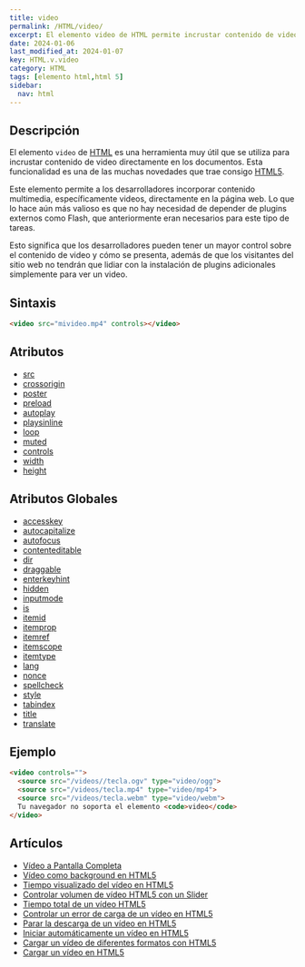 ```yaml
---
title: video
permalink: /HTML/video/
excerpt: El elemento video de HTML permite incrustar contenido de video en páginas web sin necesidad de plugins externos. Es parte de HTML5.
date: 2024-01-06
last_modified_at: 2024-01-07
key: HTML.v.video
category: HTML
tags: [elemento html,html 5]
sidebar:
  nav: html
---
```


## Descripción


El elemento `video` de [HTML](https://www.manualweb.net/html5/) es una herramienta muy útil que se utiliza para incrustar contenido de video directamente en los documentos. Esta funcionalidad es una de las muchas novedades que trae consigo [HTML5](https://www.manualweb.net/html5/).


Este elemento permite a los desarrolladores incorporar contenido multimedia, específicamente videos, directamente en la página web. Lo que lo hace aún más valioso es que no hay necesidad de depender de plugins externos como Flash, que anteriormente eran necesarios para este tipo de tareas.


Esto significa que los desarrolladores pueden tener un mayor control sobre el contenido de video y cómo se presenta, además de que los visitantes del sitio web no tendrán que lidiar con la instalación de plugins adicionales simplemente para ver un video.


## Sintaxis


```html
<video src="mivideo.mp4" controls></video>
```


## Atributos

- [src](https://www.w3api.com/HTML/video/src/)
- [crossorigin](https://www.w3api.com/HTML/video/crossorigin/)
- [poster](https://www.w3api.com/HTML/video/poster/)
- [preload](https://www.w3api.com/HTML/video/preload/)
- [autoplay](https://www.w3api.com/HTML/video/autoplay/)
- [playsinline](https://www.w3api.com/HTML/video/playsinline/)
- [loop](https://www.w3api.com/HTML/video/loop/)
- [muted](https://www.w3api.com/HTML/video/muted/)
- [controls](https://www.w3api.com/HTML/video/controls/)
- [width](https://www.w3api.com/HTML/video/width/)
- [height](https://www.w3api.com/HTML/video/height/)

## Atributos Globales

- [accesskey](https://www.w3api.com/HTML/accesskey/)
- [autocapitalize](https://www.w3api.com/HTML/autocapitalize/)
- [autofocus](https://www.w3api.com/HTML/autofocus/)
- [contenteditable](https://www.w3api.com/HTML/contenteditable/)
- [dir](https://www.w3api.com/HTML/dir/)
- [draggable](https://www.w3api.com/HTML/draggable/)
- [enterkeyhint](https://www.w3api.com/HTML/enterkeyhint/)
- [hidden](https://www.w3api.com/HTML/hidden/)
- [inputmode](https://www.w3api.com/HTML/inputmode/)
- [is](https://www.w3api.com/HTML/is/)
- [itemid](https://www.w3api.com/HTML/itemid/)
- [itemprop](https://www.w3api.com/HTML/itemprop/)
- [itemref](https://www.w3api.com/HTML/itemref/)
- [itemscope](https://www.w3api.com/HTML/itemscope/)
- [itemtype](https://www.w3api.com/HTML/itemtype/)
- [lang](https://www.w3api.com/HTML/lang/)
- [nonce](https://www.w3api.com/HTML/nonce/)
- [spellcheck](https://www.w3api.com/HTML/spellcheck/)
- [style](https://www.w3api.com/HTML/style/)
- [tabindex](https://www.w3api.com/HTML/tabindex/)
- [title](https://www.w3api.com/HTML/title/)
- [translate](https://www.w3api.com/HTML/translate/)

## Ejemplo


```html
<video controls="">
  <source src="/videos//tecla.ogv" type="video/ogg">
  <source src="/videos/tecla.mp4" type="video/mp4">
  <source src="/videos/tecla.webm" type="video/webm">
  Tu navegador no soporta el elemento <code>video</code>
</video>
```


## Artículos

- [Vídeo a Pantalla Completa](https://lineadecodigo.com/html5/video-a-pantalla-completa/)
- [Vídeo como background en HTML5](https://lineadecodigo.com/html5/video-background-html5/)
- [Tiempo visualizado del vídeo en HTML5](https://lineadecodigo.com/html5/tiempo-visualizado-del-video-en-html5/)
- [Controlar volumen de vídeo HTML5 con un Slider](https://lineadecodigo.com/html5/controlar-volumen-de-video-html5-con-un-slider/)
- [Tiempo total de un vídeo HTML5](https://lineadecodigo.com/html5/tiempo-total-de-un-video-html5/)
- [Controlar un error de carga de un vídeo en HTML5](https://lineadecodigo.com/html5/controlar-un-error-de-carga-de-un-video-en-html5/)
- [Parar la descarga de un vídeo en HTML5](https://lineadecodigo.com/html5/parar-la-descarga-de-un-video-en-html5/)
- [Iniciar automáticamente un vídeo en HTML5](https://lineadecodigo.com/html5/iniciar-automaticamente-un-video-en-html5/)
- [Cargar un vídeo de diferentes formatos con HTML5](https://lineadecodigo.com/html5/cargar-un-video-de-diferentes-formatos-con-html5/)
- [Cargar un vídeo en HTML5](https://lineadecodigo.com/html5/cargar-un-video-en-html5/)
